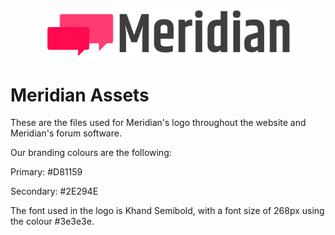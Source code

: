 <p align="center"><a href="https://github.com/meridianforums/meridian" target="_blank"><img src="https://raw.githubusercontent.com/meridianforums/assets/main/SVG/logo_text.svg" width="400"></a></p>

# Meridian Assets

These are the files used for Meridian's logo throughout the website and Meridian's forum software. 



Our branding colours are the following:

Primary: #D81159

Secondary: #2E294E



The font used in the logo is Khand Semibold, with a font size of 268px using the colour #3e3e3e.




